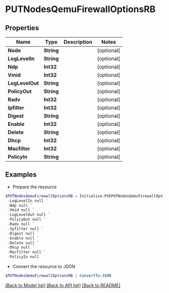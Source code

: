 # PUTNodesQemuFirewallOptionsRB
## Properties

Name | Type | Description | Notes
------------ | ------------- | ------------- | -------------
**Node** | **String** |  | [optional] 
**LogLevelIn** | **String** |  | [optional] 
**Ndp** | **Int32** |  | [optional] 
**Vmid** | **Int32** |  | [optional] 
**LogLevelOut** | **String** |  | [optional] 
**PolicyOut** | **String** |  | [optional] 
**Radv** | **Int32** |  | [optional] 
**Ipfilter** | **Int32** |  | [optional] 
**Digest** | **String** |  | [optional] 
**Enable** | **Int32** |  | [optional] 
**Delete** | **String** |  | [optional] 
**Dhcp** | **Int32** |  | [optional] 
**Macfilter** | **Int32** |  | [optional] 
**PolicyIn** | **String** |  | [optional] 

## Examples

- Prepare the resource
```powershell
$PUTNodesQemuFirewallOptionsRB = Initialize-PVEPUTNodesQemuFirewallOptionsRB  -Node null `
 -LogLevelIn null `
 -Ndp null `
 -Vmid null `
 -LogLevelOut null `
 -PolicyOut null `
 -Radv null `
 -Ipfilter null `
 -Digest null `
 -Enable null `
 -Delete null `
 -Dhcp null `
 -Macfilter null `
 -PolicyIn null
```

- Convert the resource to JSON
```powershell
$PUTNodesQemuFirewallOptionsRB | ConvertTo-JSON
```

[[Back to Model list]](../README.md#documentation-for-models) [[Back to API list]](../README.md#documentation-for-api-endpoints) [[Back to README]](../README.md)

